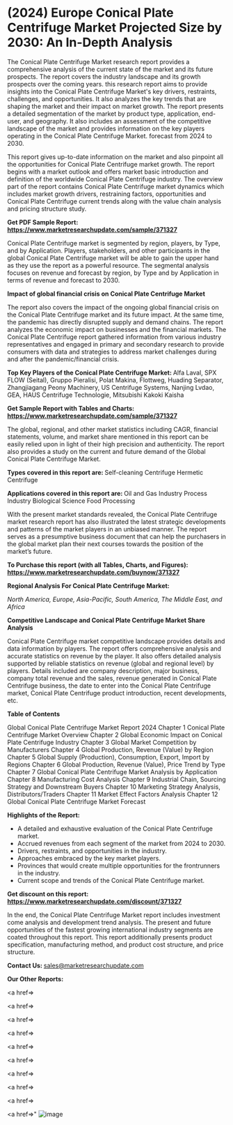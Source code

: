 # (2024) Europe Conical Plate Centrifuge Market Projected Size by 2030: An In-Depth Analysis

The Conical Plate Centrifuge Market research report provides a comprehensive analysis of the current state of the market and its future prospects. The report covers the industry landscape and its growth prospects over the coming years. this research report aims to provide insights into the Conical Plate Centrifuge Market's key drivers, restraints, challenges, and opportunities. It also analyzes the key trends that are shaping the market and their impact on market growth. The report presents a detailed segmentation of the market by product type, application, end-user, and geography. It also includes an assessment of the competitive landscape of the market and provides information on the key players operating in the Conical Plate Centrifuge Market. forecast from 2024 to 2030.

This report gives up-to-date information on the market and also pinpoint all the opportunities for Conical Plate Centrifuge market growth. The report begins with a market outlook and offers market basic introduction and definition of the worldwide Conical Plate Centrifuge industry. The overview part of the report contains Conical Plate Centrifuge market dynamics which includes market growth drivers, restraining factors, opportunities and Conical Plate Centrifuge current trends along with the value chain analysis and pricing structure study.

<strong><b>Get PDF Sample Report: <a href=https://www.marketresearchupdate.com/sample/371327>https://www.marketresearchupdate.com/sample/371327</a></b></strong>

Conical Plate Centrifuge market is segmented by region, players, by Type, and by Application. Players, stakeholders, and other participants in the global Conical Plate Centrifuge market will be able to gain the upper hand as they use the report as a powerful resource. The segmental analysis focuses on revenue and forecast by region, by Type and by Application in terms of revenue and forecast to 2030.

<strong><b>Impact of global financial crisis on Conical Plate Centrifuge Market</b></strong>

The report also covers the impact of the ongoing global financial crisis on the Conical Plate Centrifuge market and its future impact. At the same time, the pandemic has directly disrupted supply and demand chains. The report analyzes the economic impact on businesses and the financial markets. The Conical Plate Centrifuge report gathered information from various industry representatives and engaged in primary and secondary research to provide consumers with data and strategies to address market challenges during and after the pandemic/financial crisis.

<strong><b>Top Key Players of the Conical Plate Centrifuge Market:
</b></strong>Alfa Laval, SPX FLOW (Seital), Gruppo Pieralisi, Polat Makina, Flottweg, Huading Separator, Zhangjiagang Peony Machinery, US Centrifuge Systems, Nanjing Lvdao, GEA, HAUS Centrifuge Technologie, Mitsubishi Kakoki Kaisha<strong><b>
</b></strong>

<strong><b>Get Sample Report with Tables and Charts: <a href=https://www.marketresearchupdate.com/sample/371327>https://www.marketresearchupdate.com/sample/371327</a></b></strong>

The global, regional, and other market statistics including CAGR, financial statements, volume, and market share mentioned in this report can be easily relied upon in light of their high precision and authenticity. The report also provides a study on the current and future demand of the Global Conical Plate Centrifuge Market.

<strong><b>Types covered in this report are:
</b></strong>Self-cleaning Centrifuge
Hermetic Centrifuge<strong><b>
</b></strong>

<strong><b>Applications covered in this report are:
</b></strong>Oil and Gas Industry
Process Industry
Biological Science
Food Processing<strong><b>
</b></strong>

With the present market standards revealed, the Conical Plate Centrifuge market research report has also illustrated the latest strategic developments and patterns of the market players in an unbiased manner. The report serves as a presumptive business document that can help the purchasers in the global market plan their next courses towards the position of the market’s future.

<strong><b>To Purchase this report (with all Tables, Charts, and Figures): <a href=https://www.marketresearchupdate.com/buynow/371327>https://www.marketresearchupdate.com/buynow/371327</a></b></strong>

<strong><b>Regional Analysis For Conical Plate Centrifuge Market:</b></strong>

<em><i>North America, Europe, Asia-Pacific, South America, The Middle East, and Africa</i></em>

<strong><b>Competitive Landscape and Conical Plate Centrifuge Market Share Analysis</b></strong>

Conical Plate Centrifuge market competitive landscape provides details and data information by players. The report offers comprehensive analysis and accurate statistics on revenue by the player. It also offers detailed analysis supported by reliable statistics on revenue (global and regional level) by players. Details included are company description, major business, company total revenue and the sales, revenue generated in Conical Plate Centrifuge business, the date to enter into the Conical Plate Centrifuge market, Conical Plate Centrifuge product introduction, recent developments, etc.

<strong><b>Table of Contents</b></strong>

Global Conical Plate Centrifuge Market Report 2024
Chapter 1 Conical Plate Centrifuge Market Overview
Chapter 2 Global Economic Impact on Conical Plate Centrifuge Industry
Chapter 3 Global Market Competition by Manufacturers
Chapter 4 Global Production, Revenue (Value) by Region
Chapter 5 Global Supply (Production), Consumption, Export, Import by Regions
Chapter 6 Global Production, Revenue (Value), Price Trend by Type
Chapter 7 Global Conical Plate Centrifuge Market Analysis by Application
Chapter 8 Manufacturing Cost Analysis
Chapter 9 Industrial Chain, Sourcing Strategy and Downstream Buyers
Chapter 10 Marketing Strategy Analysis, Distributors/Traders
Chapter 11 Market Effect Factors Analysis
Chapter 12 Global Conical Plate Centrifuge Market Forecast

<strong><b>Highlights of the Report:</b></strong>

- A detailed and exhaustive evaluation of the Conical Plate Centrifuge market.
- Accrued revenues from each segment of the market from 2024 to 2030.
- Drivers, restraints, and opportunities in the industry.
- Approaches embraced by the key market players.
- Provinces that would create multiple opportunities for the frontrunners in the industry.
- Current scope and trends of the Conical Plate Centrifuge market.

<strong><b>Get discount on this report: <a href=https://www.marketresearchupdate.com/discount/371327>https://www.marketresearchupdate.com/discount/371327</a></b></strong>

In the end, the Conical Plate Centrifuge Market report includes investment come analysis and development trend analysis. The present and future opportunities of the fastest growing international industry segments are coated throughout this report. This report additionally presents product specification, manufacturing method, and product cost structure, and price structure.

<strong><b>Contact Us:
</b></strong>sales@marketresearchupdate.com

<strong>Our Other Reports:</strong>

<a href=></a>

<a href=></a>

<a href=></a>

<a href=></a>

<a href=></a>

<a href=></a>

<a href=></a>

<a href=></a>

<a href=></a>

<a href=></a>"
![image](https://github.com/Gayatrikarjule/Market-Analysis-360/assets/97346546/a4be47fe-4255-4c4a-9560-064629fd6e16)
